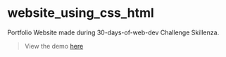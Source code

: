 # website_using_css_html
Portfolio Website made during 30-days-of-web-dev Challenge Skillenza.
>
>View the demo [here](https://anjali1361.github.io/website_using_css_html)
